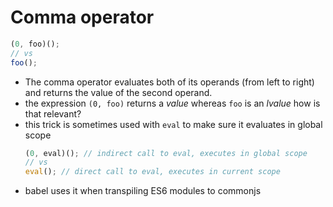 
# Comma operator

```js
(0, foo)();
// vs
foo();
```

* The comma operator evaluates both of its operands (from left to right) and returns the value of the second operand.
* the expression `(0, foo)` returns a _value_ whereas `foo` is an _lvalue_
    how is that relevant?
* this trick is sometimes used with `eval` to make sure it evaluates in global scope
    ```js
    (0, eval)(); // indirect call to eval, executes in global scope
    // vs
    eval(); // direct call to eval, executes in current scope
    ```
* babel uses it when transpiling ES6 modules to commonjs
